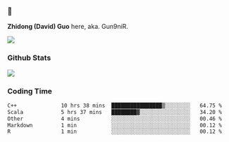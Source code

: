 ### 👋 

**Zhidong (David) Guo** here, aka. Gun9niR.

![](https://komarev.com/ghpvc/?username=Gun9niR&label=Total+Views)

### Github Stats

<img src="https://github-readme-stats.vercel.app/api?username=Gun9niR&count_private=true&show_icons=true&theme=vue-dark&hide_title=true">

### Coding Time

<!--START_SECTION:waka-->

```txt
C++              10 hrs 38 mins  ████████████████▒░░░░░░░░   64.75 %
Scala            5 hrs 37 mins   ████████▓░░░░░░░░░░░░░░░░   34.20 %
Other            4 mins          ░░░░░░░░░░░░░░░░░░░░░░░░░   00.46 %
Markdown         1 min           ░░░░░░░░░░░░░░░░░░░░░░░░░   00.12 %
R                1 min           ░░░░░░░░░░░░░░░░░░░░░░░░░   00.12 %
```

<!--END_SECTION:waka-->
